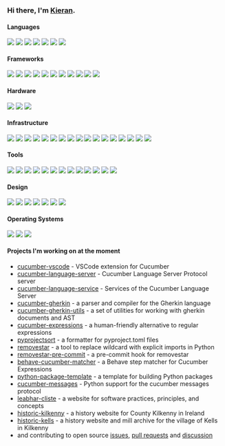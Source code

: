 ### Hi there, I'm [Kieran](https://github.com/kieran-ryan).

#### Languages

![](https://img.shields.io/badge/css-gray?style=flat&logo=css3)
![](https://img.shields.io/badge/gherkin-gray?style=flat&logo=cucumber)
![](https://img.shields.io/badge/html-gray?style=flat&logo=html5)
![](https://img.shields.io/badge/javascript-gray?style=flat&logo=javascript)
![](https://img.shields.io/badge/python-gray?style=flat&logo=python)
![](https://img.shields.io/badge/typescript-gray?style=flat&logo=typescript)
![](https://img.shields.io/badge/Swift-gray?style=flat&logo=swift)

#### Frameworks

![](https://img.shields.io/badge/backstage-gray?style=flat&logo=backstage)
![](https://img.shields.io/badge/Create_React_App-gray?style=flat&logo=create-react-app)
![](https://img.shields.io/badge/behave-gray?style=flat&logo=testcafe)
![](https://img.shields.io/badge/cucumber-gray?style=flat&logo=cucumber)
![](https://img.shields.io/badge/django-gray?style=flat&logo=django)
![](https://img.shields.io/badge/flask-gray?style=flat&logo=flask)
![](https://img.shields.io/badge/react-gray?style=flat&logo=react)
![](https://img.shields.io/badge/Node.js-gray?style=flat&logo=node.js)
![](https://img.shields.io/badge/pytest-gray?style=flat&logo=pytest)
![](https://img.shields.io/badge/Tailwind_CSS-gray?style=flat&logo=tailwindcss)
![](https://img.shields.io/badge/Unity-gray?style=flat&logo=unity)

#### Hardware

![](https://img.shields.io/badge/Arduino-gray?style=flat&logo=arduino)
![](https://img.shields.io/badge/Logitech-gray?style=flat&logo=logitech)
![](https://img.shields.io/badge/Raspberry_Pi-gray?style=flat&logo=raspberrypi)

#### Infrastructure

![](https://img.shields.io/badge/Dependabot-gray?style=flat&logo=dependabot)
![](https://img.shields.io/badge/docker-gray?style=flat&logo=docker)
![](https://img.shields.io/badge/Editorconfig-gray?style=flat&logo=editorconfig)
![](https://img.shields.io/badge/esbuild-gray?style=flat&logo=esbuild)
![](https://img.shields.io/badge/FileZilla-gray?style=flat&logo=filezilla)
![](https://img.shields.io/badge/git-gray?style=flat&logo=git)
![](https://img.shields.io/badge/github-gray?style=flat&logo=github)
![](https://img.shields.io/badge/gitlab-gray?style=flat&logo=gitlab)
![](https://img.shields.io/badge/Homebrew-gray?style=flat&logo=homebrew)
![](https://img.shields.io/badge/pre--commit-gray?style=flat&logo=pre-commit)
![](https://img.shields.io/badge/Prettier-gray?style=flat&logo=prettier)
![](https://img.shields.io/badge/PyPI-gray?style=flat&logo=pypi)
![](https://img.shields.io/badge/Renovate-gray?style=flat&logo=renovatebot)
![](https://img.shields.io/badge/Ruff-gray?style=flat&logo=ruff)
![](https://img.shields.io/badge/Shields.io-gray?style=flat&logo=shields.io)
![](https://img.shields.io/badge/Visual_Studio_Code-gray?style=flat&logo=visual-studio-code)
![](https://img.shields.io/badge/zsh-gray?style=flat&logo=zsh)

#### Tools

![](https://img.shields.io/badge/Cookiecutter-gray?style=flat&logo=cookiecutter)
![](https://img.shields.io/badge/confluence-gray?style=flat&logo=confluence)
![](https://img.shields.io/badge/Jinja-gray?style=flat&logo=jinja)
![](https://img.shields.io/badge/jira-gray?style=flat&logo=jira)
![](https://img.shields.io/badge/Jupyter-gray?style=flat&logo=jupyter)
![](https://img.shields.io/badge/Material_for_Mkdocs-gray?style=flat&logo=materialformkdocs)
![](https://img.shields.io/badge/npm-gray?style=flat&logo=npm)
![](https://img.shields.io/badge/NumPy-gray?style=flat&logo=numpy)
![](https://img.shields.io/badge/OpenCV-gray?style=flat&logo=opencv)
![](https://img.shields.io/badge/Pandas-gray?style=flat&logo=pandas)
![](https://img.shields.io/badge/Slack-gray?style=flat&logo=slack)
![](https://img.shields.io/badge/Sphinx-gray?style=flat&logo=sphinx)
![](https://img.shields.io/badge/Tableau-gray?style=flat&logo=tableau)

#### Design

![](https://img.shields.io/badge/canva-gray?style=flat&logo=canva)
![](https://img.shields.io/badge/diagrams.net-gray?style=flat&logo=diagrams.net)
![](https://img.shields.io/badge/Font_Awesome-gray?style=flat&logo=font-awesome)
![](https://img.shields.io/badge/GIMP-gray?style=flat&logo=gimp)
![](https://img.shields.io/badge/Google_Fonts-gray?style=flat&logo=google-fonts)
![](https://img.shields.io/badge/Mermaid-gray?style=flat&logo=mermaid)
![](https://img.shields.io/badge/Miro-gray?style=flat&logo=miro)

#### Operating Systems

![](https://img.shields.io/badge/Linux-gray?style=flat&logo=linux)
![](https://img.shields.io/badge/MacOS-gray?style=flat&logo=macos)
![](https://img.shields.io/badge/Windows-gray?style=flat&logo=windows)


#### Projects I'm working on at the moment

- [cucumber-vscode](https://github.com/cucumber/vscode) - VSCode extension for Cucumber
- [cucumber-language-server](https://github.com/cucumber/language-server) - Cucumber Language Server Protocol server
- [cucumber-language-service](https://github.com/cucumber/language-service) - Services of the Cucumber Language Server
- [cucumber-gherkin](https://github.com/cucumber/gherkin) - a parser and compiler for the Gherkin language
- [cucumber-gherkin-utils](https://github.com/cucumber/gherkin-utils) - a set of utilities for working with gherkin documents and AST
- [cucumber-expressions](https://github.com/cucumber/cucumber-expressions) - a human-friendly alternative to regular expressions
- [pyprojectsort](https://github.com/kieran-ryan/pyprojectsort) - a formatter for pyproject.toml files
- [removestar](https://github.com/asmeurer/removestar) - a tool to replace wildcard with explicit imports in Python
- [removestar-pre-commit](https://github.com/kieran-ryan/removestar-pre-commit) - a pre-commit hook for removestar
- [behave-cucumber-matcher](https://github.com/kieran-ryan/behave-cucumber-matcher) - a Behave step matcher for Cucumber Expressions
- [python-package-template](https://github.com/kieran-ryan/python-package-template) - a template for building Python packages
- [cucumber-messages](https://github.com/kieran-ryan/cucumber-messages) - Python support for the cucumber messages protocol
- [leabhar-cliste](https://kieran-ryan.github.io/leabhar-cliste/) - a website for software practices, principles, and concepts
- [historic-kilkenny](https://historickilkenny.com) - a history website for County Kilkenny in Ireland
- [historic-kells](http://www.historickells.com) - a history website and mill archive for the village of Kells in Kilkenny
- and contributing to open source [issues](https://github.com/search?q=author%3Akieran-ryan+-owner%3Akieran-ryan&type=issues&ref=advsearch), [pull requests](https://github.com/search?q=author%3Akieran-ryan+-owner%3Akieran-ryan&type=pullrequests&ref=advsearch) and [discussion](https://github.com/search?q=commenter%3Akieran-ryan+-owner%3Akieran-ryan&type=issues&ref=advsearch)
